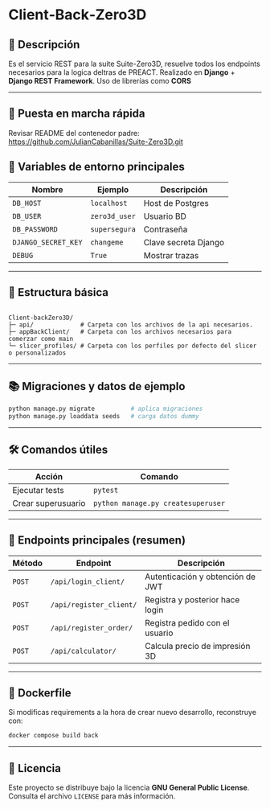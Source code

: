 # Client‑Back‑Zero3D

## ️🧩 Descripción

Es el servicio REST para la suite Suite-Zero3D, resuelve todos los endpoints necesarios para la logica deltras de PREACT.
Realizado en **Django** + **Django REST Framework**.
Uso de librerías como **CORS**

---

## 🚀 Puesta en marcha rápida

Revisar README del contenedor padre: https://github.com/JulianCabanillas/Suite-Zero3D.git

## 🔧 Variables de entorno principales

| Nombre              | Ejemplo       | Descripción          |
| ------------------- | ------------- | -------------------- |
| `DB_HOST`           | `localhost`   | Host de Postgres     |
| `DB_USER`           | `zero3d_user` | Usuario BD           |
| `DB_PASSWORD`       | `supersegura` | Contraseña           |
| `DJANGO_SECRET_KEY` | `changeme`    | Clave secreta Django |
| `DEBUG`             | `True`        | Mostrar trazas       |

---

## 📂 Estructura básica

```

Client-backZero3D/
├─ api/             # Carpeta con los archivos de la api necesarios.
├─ appBackClient/   # Carpeta con los archivos necesarios para comerzar como main
└─ slicer_profiles/ # Carpeta con los perfiles por defecto del slicer o personalizados

```

---

## 📚 Migraciones y datos de ejemplo

```bash
python manage.py migrate          # aplica migraciones
python manage.py loaddata seeds   # carga datos dummy 
```

---

## 🛠️ Comandos útiles

| Acción             | Comando                            |
| ------------------ | ---------------------------------- |
| Ejecutar tests     | `pytest`                           |
| Crear superusuario | `python manage.py createsuperuser` |

---

## 📑 Endpoints principales (resumen)

| Método | Endpoint                 | Descripción                      |
| ------ | ------------------------ | -------------------------------- |
| `POST` | `/api/login_client/`     | Autenticación y obtención de JWT |
| `POST` | `/api/register_client/`  | Registra y posterior hace login  |
| `POST` | `/api/register_order/`   | Registra pedido con el usuario   |
| `POST` | `/api/calculator/`       | Calcula precio de impresión 3D   |

---

## 🐳 Dockerfile

Si modificas requirements a la hora de crear nuevo desarrollo, reconstruye con:

```bash
docker compose build back
```

---

## 📝 Licencia

Este proyecto se distribuye bajo la licencia **GNU General Public License**. Consulta el archivo `LICENSE` para más información.
